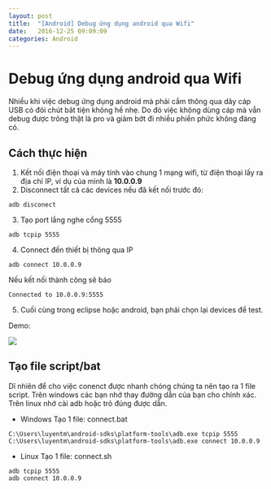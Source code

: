 ```yaml
---
layout: post
title:  "[Android] Debug ứng dụng android qua Wifi"
date:   2016-12-25 09:09:09
categories: Android
---
```

# Debug ứng dụng android qua Wifi

Nhiều khi việc debug ứng dụng android mà phải cắm thông qua dây cáp USB có đôi chút bât tiện không hề nhẹ. Do đó việc không dùng cáp mà vẫn debug được trông thật là pro và giảm bớt đi nhiều phiền phức không đáng có.

## Cách thực hiện
1. Kết nối điện thoại và máy tính vào chung 1 mạng wifi, từ điện thoại lấy ra địa chỉ IP, ví dụ của mình là **10.0.0.9**
2. Disconnect tất cả các devices nếu đã kết nối trước đó:
```
adb disconect
```
3. Tạo port lắng nghe cổng 5555
```
adb tcpip 5555
```
4. Connect đến thiết bị thông qua IP
```
adb connect 10.0.0.9
```
Nếu kết nối thành công sẽ báo
```
Connected to 10.0.0.9:5555
```
5. Cuối cùng trong eclipse hoặc android, bạn phải chọn lại devices để test.

Demo:

<img src="https://luyentm.github.io/assets/connectdemo/connectdemo.png">

## Tạo file script/bat

Dĩ nhiên để cho việc conenct được nhanh chóng chúng ta nên tạo ra 1 file script. Trên windows các bạn nhớ thay đường dẫn của bạn cho chính xác. Trên linux nhớ cài adb hoặc trỏ đúng được dẫn.

* Windows
Tạo 1 file: connect.bat
```
C:\Users\luyentm\android-sdks\platform-tools\adb.exe tcpip 5555
C:\Users\luyentm\android-sdks\platform-tools\adb.exe connect 10.0.0.9
```

* Linux
Tạo 1 file: connect.sh
```
adb tcpip 5555
adb connect 10.0.0.9
```
